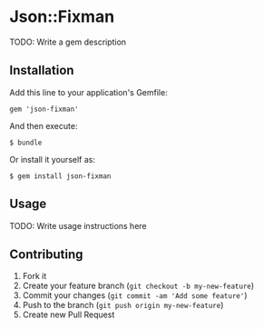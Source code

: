 # Json::Fixman

TODO: Write a gem description

## Installation

Add this line to your application's Gemfile:

    gem 'json-fixman'

And then execute:

    $ bundle

Or install it yourself as:

    $ gem install json-fixman

## Usage

TODO: Write usage instructions here

## Contributing

1. Fork it
2. Create your feature branch (`git checkout -b my-new-feature`)
3. Commit your changes (`git commit -am 'Add some feature'`)
4. Push to the branch (`git push origin my-new-feature`)
5. Create new Pull Request
